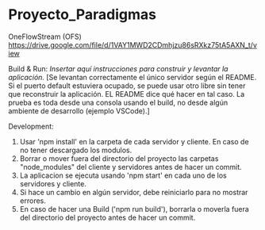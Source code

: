 # Proyecto_Paradigmas
OneFlowStream (OFS)
https://drive.google.com/file/d/1VAY1MWD2CDmhjzu86sRXkz75tA5AXN_t/view

Build & Run:
*Insertar aquí instrucciones para construir y levantar la aplicación.*
[Se levantan correctamente el único servidor según el README. Si el puerto default estuviera ocupado, se puede usar otro libre
sin tener que reconstruir la aplicación. EL README dice qué hacer en tal caso. La prueba es toda
desde una consola usando el build, no desde algún ambiente de desarrollo (ejemplo VSCode).]

Development:
1. Usar 'npm install' en la carpeta de cada servidor y cliente. En caso de no tener descargado los modulos.
2. Borrar o mover fuera del directorio del proyecto las carpetas "node_modules" del cliente y servidores antes de hacer un commit.
3. La aplicacion se ejecuta usando 'npm start' en cada uno de los servidores y cliente.
4. Si hace un cambio en algún servidor, debe reiniciarlo para no mostrar errores.
5. En caso de hacer una Build ('npm run build'), borrarla o moverla fuera del directorio del proyecto antes de hacer un commit.
